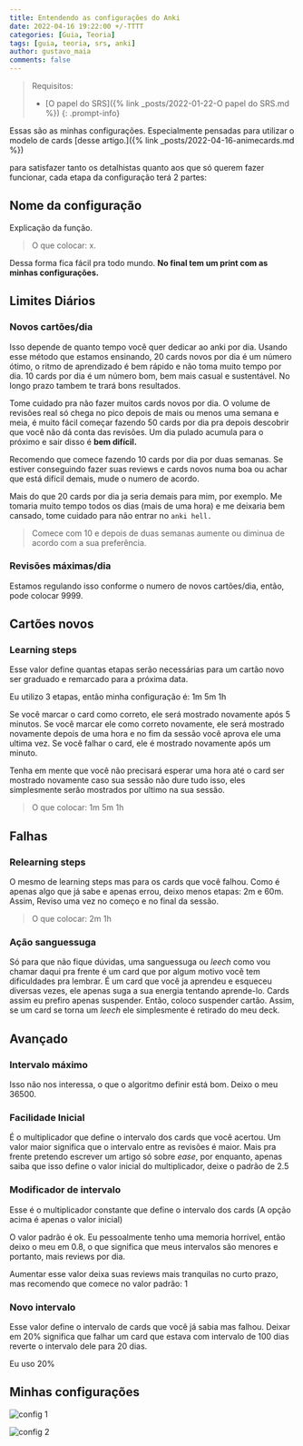 ```yaml
---
title: Entendendo as configurações do Anki
date: 2022-04-16 19:22:00 +/-TTTT
categories: [Guia, Teoria]
tags: [guia, teoria, srs, anki]
author: gustavo_maia
comments: false
---
```


> Requisitos:
>
> * [O papel do SRS]({% link _posts/2022-01-22-O papel do SRS.md %})
{: .prompt-info}

Essas são as minhas configurações. Especialmente pensadas para utilizar o modelo de cards [desse artigo.]({% link _posts/2022-04-16-animecards.md %})

para satisfazer tanto os detalhistas quanto aos que só querem fazer funcionar, cada etapa da configuração terá 2 partes:

## Nome da configuração

Explicação da função.

> O que colocar: x.

Dessa forma fica fácil pra todo mundo. **No final tem um print com as minhas configurações.**

## Limites Diários

### Novos cartões/dia

Isso depende de quanto tempo você quer dedicar ao anki por dia. Usando esse método que estamos ensinando, 20 cards novos por dia é um número ótimo, o ritmo de aprendizado é bem rápido e não toma muito tempo por dia. 10 cards por dia é um número bom, bem mais casual e sustentável. No longo prazo tambem te trará bons resultados.

Tome cuidado pra não fazer muitos cards novos por dia. O volume de revisões real só chega no pico depois de mais ou menos uma semana e meia, é muito fácil começar fazendo 50 cards por dia pra depois descobrir que você não dá conta das revisões. Um dia pulado acumula para o próximo e sair disso é **bem difícil.**

Recomendo que comece fazendo 10 cards por dia por duas semanas. Se estiver conseguindo fazer suas reviews e cards novos numa boa ou achar que está difícil demais, mude o numero de acordo.

Mais do que 20 cards por dia ja seria demais para mim, por exemplo. Me tomaria muito tempo todos os dias (mais de uma hora) e me deixaria bem cansado, tome cuidado para não entrar no ```anki hell.```

> Comece com 10 e depois de duas semanas aumente ou diminua de acordo com a sua preferência.

### Revisões máximas/dia 

Estamos regulando isso conforme o numero de novos cartões/dia, então, pode colocar 9999.

## Cartões novos

### Learning steps 

Esse valor define quantas etapas serão necessárias para um cartão novo ser graduado e remarcado para a próxima data.

Eu utilizo 3 etapas, então minha configuração é: 1m 5m 1h

Se você marcar o card como correto, ele será mostrado novamente após 5 minutos. Se você marcar ele como correto novamente, ele será mostrado novamente depois de uma hora e no fim da sessão você aprova ele uma ultima vez. Se você falhar o card, ele é mostrado novamente após um minuto.

Tenha em mente que você não precisará esperar uma hora até o card ser mostrado novamente caso sua sessão não dure tudo isso, eles simplesmente serão mostrados por ultimo na sua sessão.

> O que colocar: 1m 5m 1h

## Falhas

### Relearning steps 

O mesmo de learning steps mas para os cards que você falhou. Como é apenas algo que já sabe e apenas errou, deixo menos etapas: 2m e 60m. Assim, Reviso uma vez no começo e no final da sessão.

> O que colocar: 2m 1h

### Ação sanguessuga  

Só para que não fique dúvidas, uma sanguessuga ou _leech_ como vou chamar daqui pra frente é um card que por algum motivo você tem dificuldades pra lembrar. É um card que você ja aprendeu e esqueceu diversas vezes, ele apenas suga a sua energia tentando aprende-lo. Cards assim eu prefiro apenas suspender. Então, coloco suspender cartão. Assim, se um card se torna um _leech_ ele simplesmente é retirado do meu deck.


## Avançado

### Intervalo máximo 

Isso não nos interessa, o que o algoritmo definir está bom. Deixo o meu 36500.

### Facilidade Inicial

É o multiplicador que define o intervalo dos cards que você acertou. Um valor maior significa que o intervalo entre as revisões é maior. Mais pra frente pretendo escrever um artigo só sobre _ease_, por enquanto, apenas saiba que isso define o valor inicial do multiplicador, deixe o padrão de 2.5

### Modificador de intervalo

Esse é o multiplicador constante que define o intervalo dos cards (A opção acima é apenas o valor inicial)

O valor padrão é ok. Eu pessoalmente tenho uma memoria horrível, então deixo o meu em 0.8, o que significa que meus intervalos são menores e portanto, mais reviews por dia.

Aumentar esse valor deixa suas reviews mais tranquilas no curto prazo, mas recomendo que comece no valor padrão: 1

### Novo intervalo

Esse valor define o intervalo de cards que você já sabia mas falhou. Deixar em 20% significa que falhar um card que estava com intervalo de 100 dias reverte o intervalo dele para 20 dias.

Eu uso 20%

## Minhas configurações

![config 1](https://user-images.githubusercontent.com/19489884/163694667-ffded9c0-ef88-4c8f-a767-b8a26f8155aa.png)

![config 2](https://user-images.githubusercontent.com/19489884/163694668-0e05f0c4-d8f0-46e4-a69e-60f49ff46634.png)